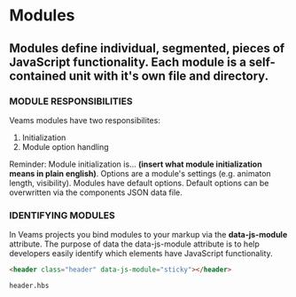 [//]: # ({{#wrapWith "grid-row"}})
[//]: #     ({{#wrapWith "grid-col" colClasses="is-col-mobile-l-12"}})

# Modules

## Modules define individual, segmented, pieces of JavaScript functionality. Each module is a self-contained unit with it's own file and directory.

[//]: #     ({{/wrapWith}})
[//]: #     ({{#wrapWith "grid-col" colClasses="is-col-mobile-l-12"}})

### MODULE RESPONSIBILITIES
Veams modules have two responsibilites: 
1. Initialization
1. Module option handling

Reminder: Module initialization is... **(insert what module initialization means in plain english)**. Options are a module's settings (e.g. animaton length, visibility). Modules have default options. Default options can be overwritten via the components JSON data file.

[//]: #     ({{/wrapWith}})
[//]: # ({{/wrapWith}})

[//]: # ({{#wrapWith "grid-row"}})
[//]: #     ({{#wrapWith "grid-col" colClasses="is-col-mobile-l-6"}})

### IDENTIFYING MODULES 
In Veams projects you bind modules to your markup via the ****data-js-module**** attribute. The purpose of data the data-js-module attribute is to help developers easily identify which elements have JavaScript functionality.

[//]: #     ({{/wrapWith}})
[//]: #     ({{#wrapWith "grid-col" colClasses="is-col-mobile-l-6"}})

```html
<header class="header" data-js-module="sticky"></header>

header.hbs 
```
[//]: #     ({{/wrapWith}})
[//]: # ({{/wrapWith}})
